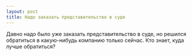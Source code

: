 ```yaml
---
layout: post 
title: Надо заказать представительство в суде 
--- 
```

Давно надо было уже заказать представительство в суде, но решился обратиться в какую-нибудь компанию только сейчас. Кто знает, куда лучше обратиться?